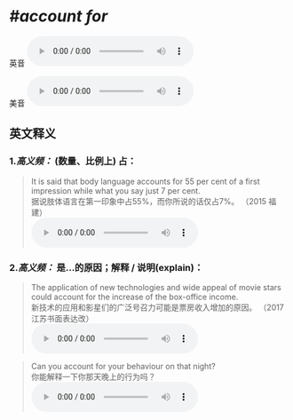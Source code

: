 # ***\#account for*** 
英音
<audio src="./media/account for1.aac" controls="controls"></audio>

美音
<audio src="./media/account for2.aac" controls="controls"></audio>



  

英文释义
---
### 1.*高义频：* **(数量、比例上) 占：**  

 > It is said that body language accounts for 55 per cent of a first impression while what you say just 7 per cent.  
 > 据说肢体语言在第一印象中占55%，而你所说的话仅占7%。  （2015 福建）  
<audio src="./media/account-102_AAC.aac" controls="controls"></audio>

### 2.*高义频：* **是...的原因；解释 / 说明(explain)：**  

 > The application of new technologies and wide appeal of movie stars could account for the increase of the box-office income.  
 > 新技术的应用和影星们的广泛号召力可能是票房收入增加的原因。  （2017 江苏书面表达改）  
<audio src="./media/account-103_AAC.aac" controls="controls"></audio>

 > Can you account for your behaviour on that night?  
 > 你能解释一下你那天晚上的行为吗？    
<audio src="./media/9-account.aac" controls="controls"></audio>


